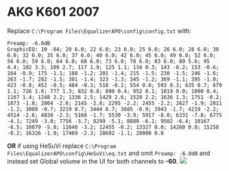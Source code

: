 # AKG K601 2007
Replace `C:\Program Files\EqualizerAPO\config\config.txt` with:
```
Preamp: -6.0dB
GraphicEQ: 10 -84; 20 6.0; 22 6.0; 23 6.0; 25 6.0; 26 6.0; 28 6.0; 30 6.0; 32 6.0; 35 6.0; 37 6.0; 40 6.0; 42 6.0; 45 6.0; 49 6.0; 52 6.0; 56 6.0; 59 6.0; 64 6.0; 68 6.0; 73 6.0; 78 6.0; 83 6.0; 89 5.6; 95 4.4; 102 3.3; 109 2.7; 117 1.9; 125 1.1; 134 0.3; 143 -0.2; 153 -0.6; 164 -0.9; 175 -1.1; 188 -1.2; 201 -1.4; 215 -1.5; 230 -1.5; 246 -1.6; 263 -1.7; 282 -1.5; 301 -1.4; 323 -1.3; 345 -1.2; 369 -1.1; 395 -1.0; 423 -0.8; 452 -0.5; 484 -0.3; 518 -0.2; 554 0.0; 593 0.3; 635 0.7; 679 1.1; 726 1.6; 777 1.3; 832 0.8; 890 0.4; 952 0.1; 1019 0.0; 1090 0.4; 1167 1.4; 1248 2.2; 1336 2.5; 1429 2.6; 1529 2.2; 1636 1.3; 1751 -0.2; 1873 -1.8; 2004 -2.6; 2145 -2.8; 2295 -2.2; 2455 -2.2; 2627 -1.9; 2811 -1.2; 3008 -0.7; 3219 0.7; 3444 0.7; 3685 -0.9; 3943 -1.7; 4219 -2.2; 4514 -2.6; 4830 -2.3; 5168 -1.7; 5530 -3.9; 5917 -8.0; 6331 -7.8; 6775 -4.1; 7249 -3.0; 7756 -3.7; 8299 -5.1; 8880 -6.1; 9502 -6.4; 10167 -6.5; 10879 -5.8; 11640 -3.2; 12455 -0.2; 13327 0.0; 14260 0.0; 15258 -0.2; 16326 -1.9; 17469 -2.3; 18692 -1.1; 20000 0.0
```
**OR** if using HeSuVi replace `C:\Program Files\EqualizerAPO\config\HeSuVi\eq.txt` and omit `Preamp: -6.0dB` and instead set Global volume in the UI for both channels to **-60**.
![](https://raw.githubusercontent.com/jaakkopasanen/AutoEq/master/results/Sonoma%20Model%20One/innerfidelity/onear/AKG%20K601%202007/AKG%20K601%202007.png)